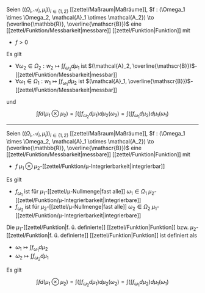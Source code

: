 Seien $((\Omega_i, \mathcal{A}_i, \mu_i))_{i \in \{ 1, 2 \}}$ [[zettel/Maßraum|Maßräume]], $f : (\Omega_1 \times \Omega_2, \mathcal{A}_1 \otimes \mathcal{A_2}) \to (\overline{\mathbb{R}}, \overline{\mathscr{B}})$ eine [[zettel/Funktion/Messbarkeit|messbare]] [[zettel/Funktion|Funktion]] mit
- $f \gt 0$

Es gilt
- $\forall \omega_2 \in \Omega_2 : w_2 \mapsto \int f_{\omega_2} d\mu_1$ ist $(\mathcal{A}_2, \overline{\mathscr{B}})$-[[zettel/Funktion/Messbarkeit|messbar]]
- $\forall \omega_1 \in \Omega_1 : w_1 \mapsto \int f_{\omega_1} d\mu_2$ ist $(\mathcal{A}_1, \overline{\mathscr{B}})$-[[zettel/Funktion/Messbarkeit|messbar]]

und 

$$
	\int f d(\mu_1 \otimes \mu_2) = \int\left( \int f_{\omega_2} d\mu_1 \right) d\mu_2(\omega_2) = \int\left( \int f_{\omega_1} d\mu_2 \right) d\mu_1(\omega_1)
$$

---

Seien $((\Omega_i, \mathcal{A}_i, \mu_i))_{i \in \{ 1, 2 \}}$ [[zettel/Maßraum|Maßräume]], $f : (\Omega_1 \times \Omega_2, \mathcal{A}_1 \otimes \mathcal{A_2}) \to (\overline{\mathbb{R}}, \overline{\mathscr{B}})$ eine [[zettel/Funktion/Messbarkeit|messbare]] [[zettel/Funktion|Funktion]] mit
- $f$ $\mu_1 \otimes \mu_2$-[[zettel/Funktion/μ-Integrierbarkeit|integrierbar]]

Es gilt
- $f_{\omega_1}$ ist für $\mu_1$-[[zettel/μ-Nullmenge|fast alle]] $\omega_1 \in \Omega_1$ $\mu_2$-[[zettel/Funktion/μ-Integrierbarkeit|integrierbare]]
- $f_{\omega_2}$ ist für $\mu_2$-[[zettel/μ-Nullmenge|fast alle]] $\omega_2 \in \Omega_2$ $\mu_1$-[[zettel/Funktion/μ-Integrierbarkeit|integrierbare]]

Die $\mu_1$-[[zettel/Funktion|f. ü. definierte]] [[zettel/Funktion|Funktion]] bzw. $\mu_2$-[[zettel/Funktion|f. ü. definierte]] [[zettel/Funktion|Funktion]] ist definiert als
- $\omega_1 \mapsto \int f_{\omega_1} d\mu_2$
- $\omega_2 \mapsto \int f_{\omega_2} d\mu_1$

Es gilt

$$
	\int f d(\mu_1 \otimes \mu_2) = \int\left( \int f_{\omega_2} d\mu_1 \right) d\mu_2(\omega_2) = \int\left( \int f_{\omega_1} d\mu_2 \right) d\mu_1(\omega_1)
$$